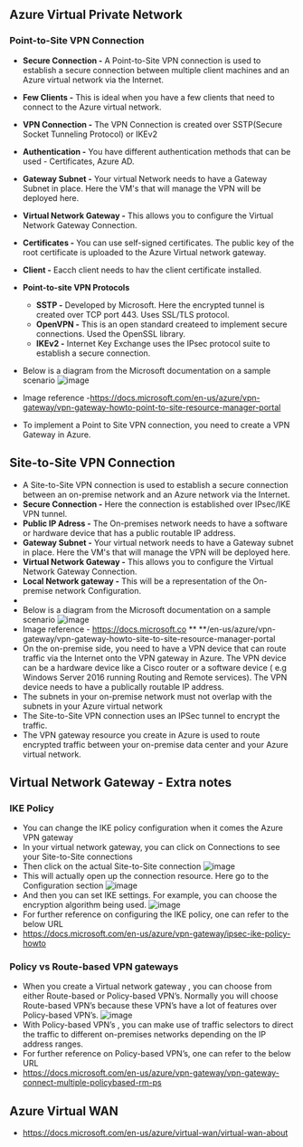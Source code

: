 ## Azure Virtual Private Network
### Point-to-Site VPN Connection
* **Secure Connection -** A Point-to-Site VPN connection is used to establish a secure connection between multiple client machines and an Azure virtual network via the Internet.
* **Few Clients -** This is ideal when you have a few clients that need to connect to the Azure virtual network.
* **VPN Connection -** The VPN Connection is created over SSTP(Secure Socket Tunneling Protocol) or IKEv2
* **Authentication -** You have different authentication methods that can be used - Certificates, Azure AD.
* **Gateway Subnet -** Your virtual Network needs to have a Gateway Subnet in place. Here the VM's that will manage the VPN will be deployed here.
* **Virtual Network Gateway -** This allows you to configure the Virtual Network Gateway Connection.
* **Certificates -** You can use self-signed certificates. The public key  of the root certificate is uploaded to the Azure Virtual network gateway.
* **Client -** Eacch client needs to hav the client certificate installed.
* **Point-to-site VPN Protocols**
  * **SSTP -** Developed by Microsoft. Here the encrypted tunnel is created over TCP port 443. Uses SSL/TLS protocol.
  * **OpenVPN -** This is an open standard createed to implement secure connections. Used the OpenSSL library.
  * **IKEv2 -** Internet Key Exchange uses the IPsec protocol suite to establish a secure connection.
* Below is a diagram from the Microsoft documentation on a sample scenario
![image](https://user-images.githubusercontent.com/60296821/147773851-28dcd83f-f0af-4710-a119-22ee24eb4234.png)

* Image reference -https://docs.microsoft.com/en-us/azure/vpn-gateway/vpn-gateway-howto-point-to-site-resource-manager-portal
* To implement a Point to Site VPN connection, you need to create a VPN Gateway in Azure.

## Site-to-Site VPN Connection
* A Site-to-Site VPN connection is used to establish a secure connection between an on-premise network and an Azure network via the Internet.
* **Secure Connection -** Here the connection is established over IPsec/IKE VPN tunnel.
* **Public IP Adress -** The On-premises network needs to have a software or hardware device that has a public routable IP address.
* **Gateway Subnet -** Your virtual network needs to have a Gateway subnet in place. Here the VM's that will manage the VPN will be deployed here.
* **Virtual Network Gateway -** This allows you to configure the Virtual Network Gateway Connection.
* **Local Network gateway -** This will be a representation of the On-premise network Configuration.
* 
* Below is a diagram from the Microsoft documentation on a sample scenario
![image](https://user-images.githubusercontent.com/60296821/147773921-b2ea047c-ec77-4c77-8e32-5a60e8304d98.png)
* Image reference - https://docs.microsoft.co **
**/en-us/azure/vpn-gateway/vpn-gateway-howto-site-to-site-resource-manager-portal
* On the on-premise side, you need to have a VPN device that can route traffic via the Internet onto the VPN gateway in Azure. The VPN device can be a hardware device like a Cisco router or a software device ( e.g Windows Server 2016 running Routing and Remote services). The VPN device needs to have a publically routable IP address.
* The subnets in your on-premise network must not overlap with the subnets in your Azure virtual network
* The Site-to-Site VPN connection uses an IPSec tunnel to encrypt the traffic.
* The VPN gateway resource you create in Azure is used to route encrypted traffic between your on-premise data center and your Azure virtual network.

## Virtual Network Gateway - Extra notes
### IKE Policy
* You can change the IKE policy configuration when it comes the Azure VPN gateway
* In your virtual network gateway, you can click on Connections to see your Site-to-Site connections
* Then click on the actual Site-to-Site connection
![image](https://user-images.githubusercontent.com/60296821/157166866-3f0bb3ca-b32a-4d3f-b328-e856fac9a8cc.png)
* This will actually open up the connection resource. Here go to the Configuration section
![image](https://user-images.githubusercontent.com/60296821/157166917-6bf76d82-86b1-4c11-b102-cce2d862cfcf.png)
* And then you can set IKE settings. For example, you can choose the encryption algorithm being used.
![image](https://user-images.githubusercontent.com/60296821/157167005-48505731-ba79-4003-86d1-470ef88c87e0.png)
* For further reference on configuring the IKE policy, one can refer to the below URL
* https://docs.microsoft.com/en-us/azure/vpn-gateway/ipsec-ike-policy-howto

### Policy vs Route-based VPN gateways
* When you create a Virtual network gateway , you can choose from either Route-based or Policy-based VPN’s. Normally you will choose Route-based VPN’s because these VPN’s have a lot of features over Policy-based VPN’s.
![image](https://user-images.githubusercontent.com/60296821/157167132-c3e9d265-6df0-4f23-8569-21d6336a231f.png)
* With Policy-based VPN’s , you can make use of traffic selectors to direct the traffic to different on-premises networks depending on the IP address ranges.
* For further reference on Policy-based VPN’s, one can refer to the below URL
* https://docs.microsoft.com/en-us/azure/vpn-gateway/vpn-gateway-connect-multiple-policybased-rm-ps

## Azure Virtual WAN
* https://docs.microsoft.com/en-us/azure/virtual-wan/virtual-wan-about
